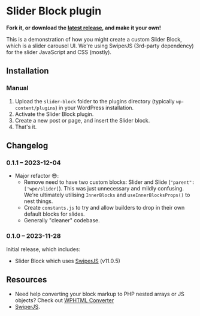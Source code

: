# Slider Block plugin

__Fork it, or download the [latest release](https://github.com/colorful-tones/slider-block/releases), and make it your own!__

This is a demonstration of how you might create a custom Slider Block, which is a slider carousel UI. We're using SwiperJS (3rd-party dependency) for the slider JavaScript and CSS (mostly).

## Installation

### Manual

1. Upload the `slider-block` folder to the plugins directory (typically `wp-content/plugins`) in your WordPress installation.
2. Activate the Slider Block plugin.
3. Create a new post or page, and insert the Slider block.
4. That's it.

## Changelog

### 0.1.1 – 2023-12-04

- Major refactor 😎:
  - Remove need to have two custom blocks: Slider and Slide (`"parent": ['wpe/slider]`). This was just unnecessary and mildly confusing. We're ultimately utilising `InnerBlocks` and `useInnerBlocksProps()` to nest things.
  - Create `constants.js` to try and allow builders to drop in their own default blocks for slides.
  - Generally "cleaner" codebase.

### 0.1.0 – 2023-11-28

Initial release, which includes:

- Slider Block which uses [SwiperJS](https://swiperjs.com/) (v11.0.5)

## Resources

- Need help converting your block markup to PHP nested arrays or JS objects? Check out [WPHTML Converter](https://happyprime.github.io/wphtml-converter/)
- [SwiperJS](https://swiperjs.com/).
